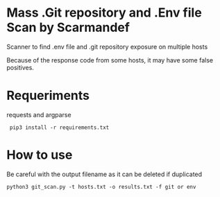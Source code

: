 # Mass .Git repository and .Env file Scan by Scarmandef

Scanner to find .env file and .git repository exposure on multiple hosts

Because of the response code from some hosts, it may have some false positives.

# Requeriments

requests and
argparse

     pip3 install -r requirements.txt

# How to use

Be careful with the output filename as it can be deleted if duplicated

    python3 git_scan.py -t hosts.txt -o results.txt -f git or env 
    
